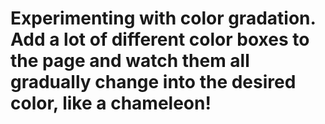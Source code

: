 # Experimenting with color gradation. Add a lot of different color boxes to the page and watch them all gradually change into the desired color, like a chameleon!

